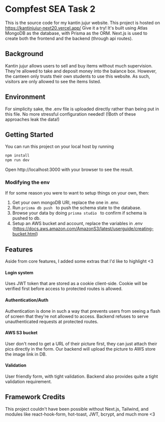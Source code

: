 # Compfest SEA Task 2
This is the source code for my kantin jujur website. This project is hosted on https://kantinjujur-next20.vercel.app/ 
Give it a try!
It's built using Atlas MongoDB as the database, with Prisma as the ORM.
Next.js is used to create both the frontend and the backend (through api routes).

## Background
Kantin jujur allows users to sell and buy items without much supervision. They're allowed to take and deposit money into the balance box.
However, the canteen only trusts their own students to use this website. As such, visitors are only allowed to see the items listed. 

## Environment
For simplicity sake, the .env file is uploaded directly rather than being put in this file.
No more stressful configuration needed! (!Both of these approaches leak the data!)

## Getting Started
You can run this project on your local host by running

```bash
npm install
npm run dev
```

Open http://localhost:3000 with your browser to see the result.

### Modifying the env
If for some reason you were to want to setup things on your own, then:
1. Get your own mongoDB URI, replace the one in .env.
2. Run ```prisma db push ``` to push the schema state to the database.
3. Browse your data by doing ```prisma studio ``` to confirm if schema is pushed to db. 
4. Setup an AWS bucket and account, replace the variables in .env (https://docs.aws.amazon.com/AmazonS3/latest/userguide/creating-bucket.html)

## Features
Aside from core features, I added some extras that I'd like to highlight <3
#### Login system
Uses JWT token that are stored as a cookie client-side. Cookie will be verified first before access to protected routes is allowed.
#### Authentication/Auth 
Authentication is done in such a way that prevents users from seeing a flash of screen that they're not allowed to access. Backend refuses to serve unauthenticated requests at protected routes.
#### AWS S3 bucket
User don't need to get a URL of their picture first, they can just attach their pics directly in the form. Our backend will upload the picture to AWS store the image link in DB.
#### Validation
User friendly form, with tight validation. Backend also provides quite a tight validation requirement. 

## Framework Credits
This project couldn't have been possible without Next.js, Tailwind, and modules like react-hook-form, hot-toast, JWT, bcrypt, and much more <3
